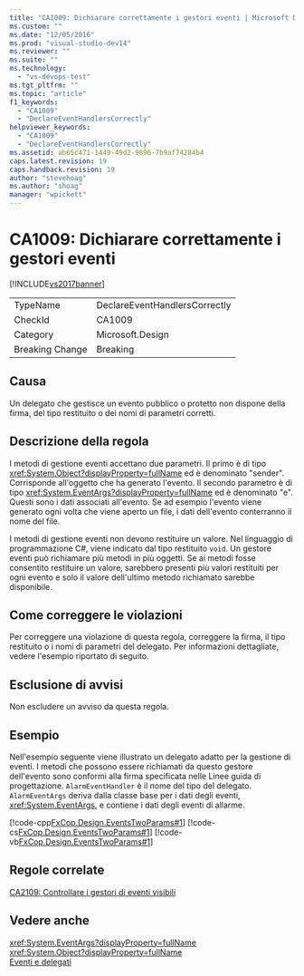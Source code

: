 ```yaml
---
title: "CA1009: Dichiarare correttamente i gestori eventi | Microsoft Docs"
ms.custom: ""
ms.date: "12/05/2016"
ms.prod: "visual-studio-dev14"
ms.reviewer: ""
ms.suite: ""
ms.technology: 
  - "vs-devops-test"
ms.tgt_pltfrm: ""
ms.topic: "article"
f1_keywords: 
  - "CA1009"
  - "DeclareEventHandlersCorrectly"
helpviewer_keywords: 
  - "CA1009"
  - "DeclareEventHandlersCorrectly"
ms.assetid: ab65c471-1449-49d2-9896-7b9af74284b4
caps.latest.revision: 19
caps.handback.revision: 19
author: "stevehoag"
ms.author: "shoag"
manager: "wpickett"
---
```

# CA1009: Dichiarare correttamente i gestori eventi
[!INCLUDE[vs2017banner](../code-quality/includes/vs2017banner.md)]

|||  
|-|-|  
|TypeName|DeclareEventHandlersCorrectly|  
|CheckId|CA1009|  
|Category|Microsoft.Design|  
|Breaking Change|Breaking|  
  
## Causa  
 Un delegato che gestisce un evento pubblico o protetto non dispone della firma, del tipo restituito o dei nomi di parametri corretti.  
  
## Descrizione della regola  
 I metodi di gestione eventi accettano due parametri.  Il primo è di tipo <xref:System.Object?displayProperty=fullName> ed è denominato "sender".  Corrisponde all'oggetto che ha generato l'evento.  Il secondo parametro è di tipo <xref:System.EventArgs?displayProperty=fullName> ed è denominato "e".  Questi sono i dati associati all'evento.  Se ad esempio l'evento viene generato ogni volta che viene aperto un file, i dati dell'evento conterranno il nome del file.  
  
 I metodi di gestione eventi non devono restituire un valore.  Nel linguaggio di programmazione C\#, viene indicato dal tipo restituito `void`.  Un gestore eventi può richiamare più metodi in più oggetti.  Se ai metodi fosse consentito restituire un valore, sarebbero presenti più valori restituiti per ogni evento e solo il valore dell'ultimo metodo richiamato sarebbe disponibile.  
  
## Come correggere le violazioni  
 Per correggere una violazione di questa regola, correggere la firma, il tipo restituito o i nomi di parametri del delegato.  Per informazioni dettagliate, vedere l'esempio riportato di seguito.  
  
## Esclusione di avvisi  
 Non escludere un avviso da questa regola.  
  
## Esempio  
 Nell'esempio seguente viene illustrato un delegato adatto per la gestione di eventi.  I metodi che possono essere richiamati da questo gestore dell'evento sono conformi alla firma specificata nelle Linee guida di progettazione.  `AlarmEventHandler` è il nome del tipo del delegato.  `AlarmEventArgs` deriva dalla classe base per i dati degli eventi, <xref:System.EventArgs>, e contiene i dati degli eventi di allarme.  
  
 [!code-cpp[FxCop.Design.EventsTwoParams#1](../code-quality/codesnippet/CPP/ca1009-declare-event-handlers-correctly_1.cpp)]
 [!code-cs[FxCop.Design.EventsTwoParams#1](../code-quality/codesnippet/CSharp/ca1009-declare-event-handlers-correctly_1.cs)]
 [!code-vb[FxCop.Design.EventsTwoParams#1](../code-quality/codesnippet/VisualBasic/ca1009-declare-event-handlers-correctly_1.vb)]  
  
## Regole correlate  
 [CA2109: Controllare i gestori di eventi visibili](../code-quality/ca2109-review-visible-event-handlers.md)  
  
## Vedere anche  
 <xref:System.EventArgs?displayProperty=fullName>   
 <xref:System.Object?displayProperty=fullName>   
 [Eventi e delegati](http://msdn.microsoft.com/it-it/d98fd58b-fa4f-4598-8378-addf4355a115)
